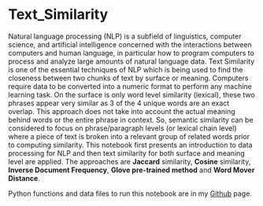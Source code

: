 # Text_Similarity
Natural language processing (NLP) is a subfield of linguistics, computer science, and artificial intelligence concerned with the interactions between computers and human language, in particular how to program computers to process and analyze large amounts of natural language data. Text Similarity is one of the essential techniques of NLP which is being used to find the closeness between two chunks of text by surface or meaning. Computers require data to be converted into a numeric format to perform any machine learning task. On the surface is only word level similarity (lexical), these two phrases appear very similar as 3 of the 4 unique words are an exact overlap. This approach does not take into account the actual meaning behind words or the entire phrase in context. So, semantic similarity can be considered to focus on phrase/paragraph levels (or lexical chain level) where a piece of text is broken into a relevant group of related words prior to computing similarity. This notebook first presents an introduction to data processing for NLP and then text similarity for both surface and meaning level are applied. The approaches are **Jaccard** similarity, **Cosine** similarity, **Inverse Document Frequency**, **Glove pre-trained method** and **Word Mover Distance**.

Python functions and data files to run this notebook are in my [Github](https://github.com/MehdiRezvandehy/Text_Similarity.git) page.
